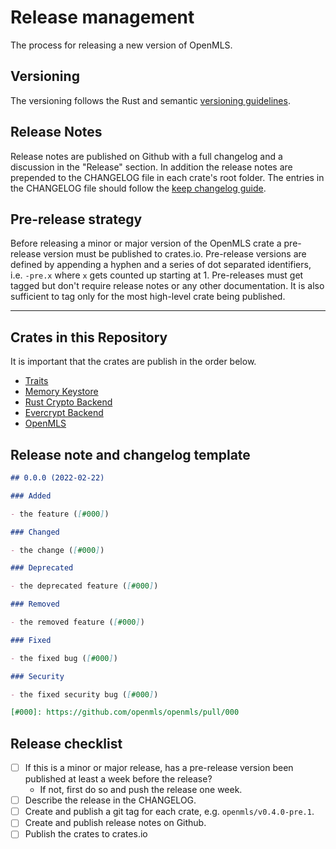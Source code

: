 # Release management

The process for releasing a new version of OpenMLS.

## Versioning

The versioning follows the Rust and semantic [versioning guidelines].

## Release Notes

Release notes are published on Github with a full changelog and a discussion in
the "Release" section.
In addition the release notes are prepended to the CHANGELOG file in each crate's
root folder.
The entries in the CHANGELOG file should follow the [keep changelog guide].

## Pre-release strategy

Before releasing a minor or major version of the OpenMLS crate a pre-release version
must be published to crates.io.
Pre-release versions are defined by appending a hyphen and a series of dot
separated identifiers, i.e. `-pre.x` where `x` gets counted up starting at 1.
Pre-releases must get tagged but don't require release notes or any other documentation.
It is also sufficient to tag only for the most high-level crate being published.

---

## Crates in this Repository

It is important that the crates are publish in the order below.

- [Traits](https://github.com/openmls/openmls/blob/main/traits/Cargo.toml)
- [Memory Keystore](https://github.com/openmls/openmls/blob/main/memory_keystore/Cargo.toml)
- [Rust Crypto Backend](https://github.com/openmls/openmls/blob/main/openmls_rust_crypto/Cargo.toml)
- [Evercrypt Backend](https://github.com/openmls/openmls/blob/main/evercrypt_backend/Cargo.toml)
- [OpenMLS](https://github.com/openmls/openmls/blob/main/openmls/Cargo.toml)

## Release note and changelog template

```markdown
## 0.0.0 (2022-02-22)

### Added

- the feature ([#000])

### Changed

- the change ([#000])

### Deprecated

- the deprecated feature ([#000])

### Removed

- the removed feature ([#000])

### Fixed

- the fixed bug ([#000])

### Security

- the fixed security bug ([#000])

[#000]: https://github.com/openmls/openmls/pull/000
```

## Release checklist

- [ ] If this is a minor or major release, has a pre-release version been published at least a week before the release?
  - If not, first do so and push the release one week.
- [ ] Describe the release in the CHANGELOG.
- [ ] Create and publish a git tag for each crate, e.g. `openmls/v0.4.0-pre.1`.
- [ ] Create and publish release notes on Github.
- [ ] Publish the crates to crates.io

[versioning guidelines]: https://semver.org
[keep changelog guide]: https://keepachangelog.com/en/1.0.0/
